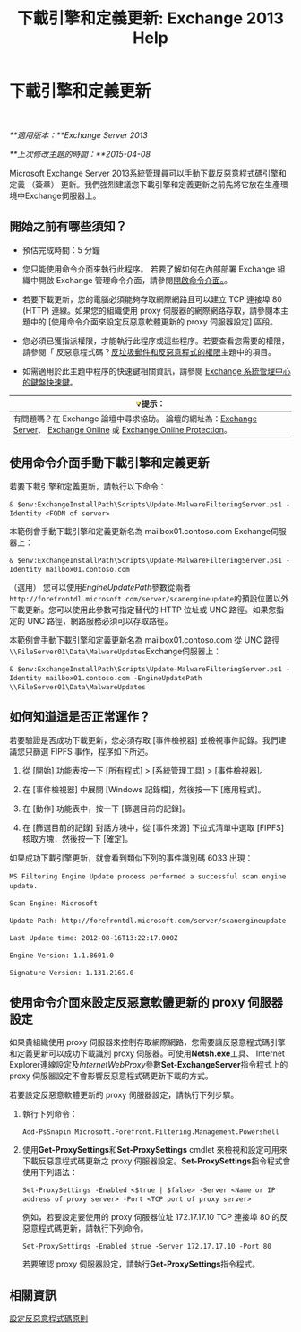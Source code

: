 ﻿---
title: '下載引擎和定義更新: Exchange 2013 Help'
TOCTitle: 下載引擎和定義更新
ms:assetid: 8f2ca383-e463-4df0-aa5d-29afe2f81aaf
ms:mtpsurl: https://technet.microsoft.com/zh-tw/library/JJ657471(v=EXCHG.150)
ms:contentKeyID: 50473719
ms.date: 05/21/2018
mtps_version: v=EXCHG.150
ms.translationtype: MT
---

# 下載引擎和定義更新

 

_**適用版本：**Exchange Server 2013_

_**上次修改主題的時間：**2015-04-08_

Microsoft Exchange Server 2013系統管理員可以手動下載反惡意程式碼引擎和定義 （簽章） 更新。我們強烈建議您下載引擎和定義更新之前先將它放在生產環境中Exchange伺服器上。

## 開始之前有哪些須知？

  - 預估完成時間：5 分鐘

  - 您只能使用命令介面來執行此程序。 若要了解如何在內部部署 Exchange 組織中開啟 Exchange 管理命令介面，請參閱[開啟命令介面。](https://technet.microsoft.com/zh-tw/library/dd638134\(v=exchg.150\))。

  - 若要下載更新，您的電腦必須能夠存取網際網路且可以建立 TCP 連接埠 80 (HTTP) 連線。如果您的組織使用 proxy 伺服器的網際網路存取，請參閱本主題中的 \[使用命令介面來設定反惡意軟體更新的 proxy 伺服器設定\] 區段。

  - 您必須已獲指派權限，才能執行此程序或這些程序。若要查看您需要的權限，請參閱「 反惡意程式碼？[反垃圾郵件和反惡意程式的權限](anti-spam-and-anti-malware-permissions-exchange-2013-help.md)主題中的項目。

  - 如需適用於此主題中程序的快速鍵相關資訊，請參閱 [Exchange 系統管理中心的鍵盤快速鍵](keyboard-shortcuts-in-the-exchange-admin-center-exchange-online-protection-help.md)。

<table>
<thead>
<tr class="header">
<th><img src="images/Bb124558.tip(EXCHG.150).gif" title="提示" alt="提示" />提示：</th>
</tr>
</thead>
<tbody>
<tr class="odd">
<td>有問題嗎？在 Exchange 論壇中尋求協助。 論壇的網址為：<a href="https://go.microsoft.com/fwlink/p/?linkid=60612">Exchange Server</a>、 <a href="https://go.microsoft.com/fwlink/p/?linkid=267542">Exchange Online</a> 或 <a href="https://go.microsoft.com/fwlink/p/?linkid=285351">Exchange Online Protection</a>。</td>
</tr>
</tbody>
</table>


## 使用命令介面手動下載引擎和定義更新

若要下載引擎和定義更新，請執行以下命令：

    & $env:ExchangeInstallPath\Scripts\Update-MalwareFilteringServer.ps1 -Identity <FQDN of server>

本範例會手動下載引擎和定義更新名為 mailbox01.contoso.com Exchange伺服器上：

    & $env:ExchangeInstallPath\Scripts\Update-MalwareFilteringServer.ps1 -Identity mailbox01.contoso.com

（選用） 您可以使用*EngineUpdatePath*參數從兩者`http://forefrontdl.microsoft.com/server/scanengineupdate`的預設位置以外下載更新。您可以使用此參數可指定替代的 HTTP 位址或 UNC 路徑。如果您指定的 UNC 路徑，網路服務必須可以存取路徑。

本範例會手動下載引擎和定義更新名為 mailbox01.contoso.com 從 UNC 路徑`\\FileServer01\Data\MalwareUpdates`Exchange伺服器上：

    & $env:ExchangeInstallPath\Scripts\Update-MalwareFilteringServer.ps1 -Identity mailbox01.contoso.com -EngineUpdatePath \\FileServer01\Data\MalwareUpdates

## 如何知道這是否正常運作？

若要驗證是否成功下載更新，您必須存取 \[事件檢視器\] 並檢視事件記錄。我們建議您只篩選 FIPFS 事作，程序如下所述。

1.  從 \[開始\] 功能表按一下 \[所有程式\] \> \[系統管理工具\] \> \[事件檢視器\]。

2.  在 \[事件檢視器\] 中展開 \[Windows 記錄檔\]，然後按一下 \[應用程式\]。

3.  在 \[動作\] 功能表中，按一下 \[篩選目前的記錄\]。

4.  在 \[篩選目前的記錄\] 對話方塊中，從 \[事件來源\] 下拉式清單中選取 \[FIPFS\] 核取方塊，然後按一下 \[確定\]。

如果成功下載引擎更新，就會看到類似下列的事件識別碼 6033 出現：

`MS Filtering Engine Update process performed a successful scan engine update.`

`Scan Engine: Microsoft`

`Update Path: http://forefrontdl.microsoft.com/server/scanengineupdate`

`Last Update time: ‎2012‎-‎08‎-‎16T13:22:17.000Z`

`Engine Version: 1.1.8601.0`

`Signature Version: 1.131.2169.0`

## 使用命令介面來設定反惡意軟體更新的 proxy 伺服器設定

如果貴組織使用 proxy 伺服器來控制存取網際網路，您需要讓反惡意程式碼引擎和定義更新可以成功下載識別 proxy 伺服器。可使用**Netsh.exe**工具、 Internet Explorer連線設定及*InternetWebProxy*參數**Set-ExchangeServer**指令程式上的 proxy 伺服器設定不會影響反惡意程式碼更新下載的方式。

若要設定反惡意軟體更新的 proxy 伺服器設定，請執行下列步驟。

1.  執行下列命令：
    
        Add-PsSnapin Microsoft.Forefront.Filtering.Management.Powershell

2.  使用**Get-ProxySettings**和**Set-ProxySettings** cmdlet 來檢視和設定可用來下載反惡意程式碼更新之 proxy 伺服器設定。**Set-ProxySettings**指令程式會使用下列語法：
    
        Set-ProxySettings -Enabled <$true | $false> -Server <Name or IP address of proxy server> -Port <TCP port of proxy server>
    
    例如，若要設定要使用的 proxy 伺服器位址 172.17.17.10 TCP 連接埠 80 的反惡意程式碼更新，請執行下列命令。
    
        Set-ProxySettings -Enabled $true -Server 172.17.17.10 -Port 80
    
    若要確認 proxy 伺服器設定，請執行**Get-ProxySettings**指令程式。

## 相關資訊

[設定反惡意程式碼原則](configure-anti-malware-policies-exchange-2013-help.md)


